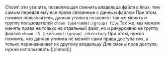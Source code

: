 Chown это утилита, позволяющая сменить владельца файла в linux, тем самым передав ему все права связанные с данным файлом
При этом, помимо пользователя, данная утилита позволяет так же менять и группу пользователей 
`chown (username):(group) file`
Так же, мы можем менять права не только на отдельный файл, но и рекурсивно на группу файлов
`chown -R (username):(group) /directory` 
При этом, нужно помнить, что данная утилита не меняет сами права доступа rwx, а только переназначает их другому владельцу
Для смены прав доступа, нужно использовать [[chmod]]